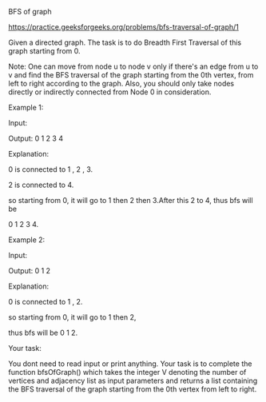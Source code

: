 BFS of graph

https://practice.geeksforgeeks.org/problems/bfs-traversal-of-graph/1

Given a directed graph. The task is to do Breadth First Traversal of this graph starting from 0.

Note: One can move from node u to node v only if there's an edge from u to v and find the BFS traversal of the graph starting from the 0th vertex, from left to right according to the graph. Also, you should only take nodes directly or indirectly connected from Node 0 in consideration.


Example 1:

Input:

Output: 0 1 2 3 4

Explanation: 

0 is connected to 1 , 2 , 3.

2 is connected to 4.

so starting from 0, it will go to 1 then 2 then 3.After this 2 to 4, thus bfs will be

0 1 2 3 4.

Example 2:

Input:

Output: 0 1 2

Explanation:

0 is connected to 1 , 2.

so starting from 0, it will go to 1 then 2,

thus bfs will be 0 1 2. 

Your task:

You dont need to read input or print anything. Your task is to complete the function bfsOfGraph() which takes the integer V denoting the number of vertices and adjacency list as input parameters and returns  a list containing the BFS traversal of the graph starting from the 0th vertex from left to right.
